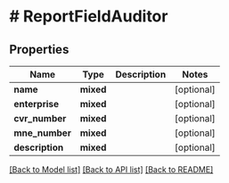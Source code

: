 # # ReportFieldAuditor

## Properties

Name | Type | Description | Notes
------------ | ------------- | ------------- | -------------
**name** | **mixed** |  | [optional]
**enterprise** | **mixed** |  | [optional]
**cvr_number** | **mixed** |  | [optional]
**mne_number** | **mixed** |  | [optional]
**description** | **mixed** |  | [optional]

[[Back to Model list]](../../README.md#models) [[Back to API list]](../../README.md#endpoints) [[Back to README]](../../README.md)
